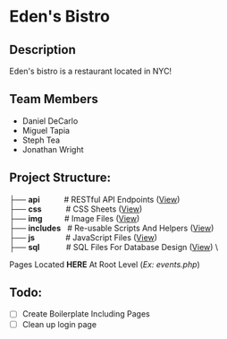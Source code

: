 # Eden's Bistro

## Description

Eden's bistro is a restaurant located in NYC!

## Team Members

-   Daniel DeCarlo
-   Miguel Tapia
-   Steph Tea
-   Jonathan Wright

## Project Structure:

├── **api** &nbsp; &nbsp; &nbsp; &nbsp; &nbsp; # RESTful API Endpoints ([View](./api)) \
├── **css** &nbsp; &nbsp; &nbsp; &nbsp; &nbsp; # CSS Sheets ([View](./css)) \
├── **img** &nbsp; &nbsp; &nbsp; &nbsp;&nbsp; # Image Files ([View](./img)) \
├── **includes** &nbsp; # Re-usable Scripts And Helpers ([View](./includes)) \
├── **js** &nbsp; &nbsp; &nbsp; &nbsp; &nbsp; &nbsp;&nbsp; # JavaScript Files ([View](./js)) \
├── **sql** &nbsp; &nbsp; &nbsp; &nbsp; &nbsp;&nbsp; # SQL Files For Database Design ([View](./sql)) \

Pages Located **HERE** At Root Level (_Ex: events.php_)

## Todo:

-   [ ] Create Boilerplate Including Pages
-   [ ] Clean up login page
